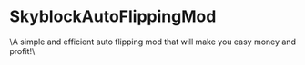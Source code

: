 # SkyblockAutoFlippingMod
\A simple and efficient auto flipping mod that will make you easy money and profit!\

